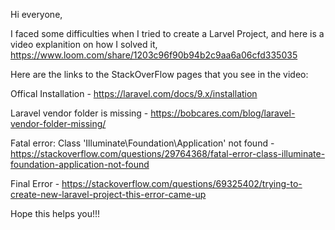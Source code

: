 Hi everyone,

I faced some difficulties when I tried to create a Larvel Project, and here is a video explanition on how I solved it, https://www.loom.com/share/1203c96f90b94b2c9aa6a06cfd335035


Here are the links to the StackOverFlow pages that you see in the video:

Offical Installation - https://laravel.com/docs/9.x/installation

Laravel vendor folder is missing - https://bobcares.com/blog/laravel-vendor-folder-missing/

Fatal error: Class 'Illuminate\Foundation\Application' not found - https://stackoverflow.com/questions/29764368/fatal-error-class-illuminate-foundation-application-not-found

Final Error - https://stackoverflow.com/questions/69325402/trying-to-create-new-laravel-project-this-error-came-up


Hope this helps you!!!
